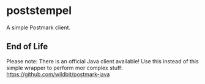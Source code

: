 # poststempel
A simple Postmark client.

## End of Life

Please note: There is an official Java client available! Use this instead of this simple wrapper to perform
mor complex stuff: https://github.com/wildbit/postmark-java
